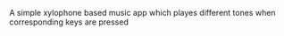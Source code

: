 A simple xylophone based music app which playes different tones when corresponding keys are pressed
